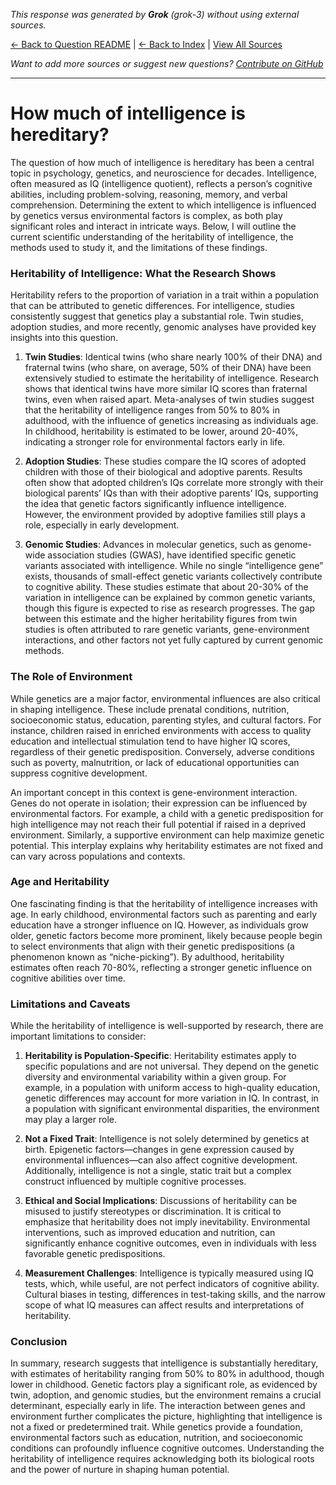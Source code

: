<!-- 
Generated by: grok
Model: grok-3
Prompt type: default
Generated at: 2025-06-12T22:50:19.554823
-->

*This response was generated by **Grok** (grok-3) without using external sources.*

[← Back to Question README](README.md) | [← Back to Index](../README.md) | [View All Sources](../allsources.md)

*Want to add more sources or suggest new questions? [Contribute on GitHub](https://github.com/justinwest/SuggestedSources)*

---

# How much of intelligence is hereditary?

The question of how much of intelligence is hereditary has been a central topic in psychology, genetics, and neuroscience for decades. Intelligence, often measured as IQ (intelligence quotient), reflects a person’s cognitive abilities, including problem-solving, reasoning, memory, and verbal comprehension. Determining the extent to which intelligence is influenced by genetics versus environmental factors is complex, as both play significant roles and interact in intricate ways. Below, I will outline the current scientific understanding of the heritability of intelligence, the methods used to study it, and the limitations of these findings.

### Heritability of Intelligence: What the Research Shows
Heritability refers to the proportion of variation in a trait within a population that can be attributed to genetic differences. For intelligence, studies consistently suggest that genetics play a substantial role. Twin studies, adoption studies, and more recently, genomic analyses have provided key insights into this question.

1. **Twin Studies**: Identical twins (who share nearly 100% of their DNA) and fraternal twins (who share, on average, 50% of their DNA) have been extensively studied to estimate the heritability of intelligence. Research shows that identical twins have more similar IQ scores than fraternal twins, even when raised apart. Meta-analyses of twin studies suggest that the heritability of intelligence ranges from 50% to 80% in adulthood, with the influence of genetics increasing as individuals age. In childhood, heritability is estimated to be lower, around 20-40%, indicating a stronger role for environmental factors early in life.

2. **Adoption Studies**: These studies compare the IQ scores of adopted children with those of their biological and adoptive parents. Results often show that adopted children’s IQs correlate more strongly with their biological parents’ IQs than with their adoptive parents’ IQs, supporting the idea that genetic factors significantly influence intelligence. However, the environment provided by adoptive families still plays a role, especially in early development.

3. **Genomic Studies**: Advances in molecular genetics, such as genome-wide association studies (GWAS), have identified specific genetic variants associated with intelligence. While no single “intelligence gene” exists, thousands of small-effect genetic variants collectively contribute to cognitive ability. These studies estimate that about 20-30% of the variation in intelligence can be explained by common genetic variants, though this figure is expected to rise as research progresses. The gap between this estimate and the higher heritability figures from twin studies is often attributed to rare genetic variants, gene-environment interactions, and other factors not yet fully captured by current genomic methods.

### The Role of Environment
While genetics are a major factor, environmental influences are also critical in shaping intelligence. These include prenatal conditions, nutrition, socioeconomic status, education, parenting styles, and cultural factors. For instance, children raised in enriched environments with access to quality education and intellectual stimulation tend to have higher IQ scores, regardless of their genetic predisposition. Conversely, adverse conditions such as poverty, malnutrition, or lack of educational opportunities can suppress cognitive development.

An important concept in this context is gene-environment interaction. Genes do not operate in isolation; their expression can be influenced by environmental factors. For example, a child with a genetic predisposition for high intelligence may not reach their full potential if raised in a deprived environment. Similarly, a supportive environment can help maximize genetic potential. This interplay explains why heritability estimates are not fixed and can vary across populations and contexts.

### Age and Heritability
One fascinating finding is that the heritability of intelligence increases with age. In early childhood, environmental factors such as parenting and early education have a stronger influence on IQ. However, as individuals grow older, genetic factors become more prominent, likely because people begin to select environments that align with their genetic predispositions (a phenomenon known as “niche-picking”). By adulthood, heritability estimates often reach 70-80%, reflecting a stronger genetic influence on cognitive abilities over time.

### Limitations and Caveats
While the heritability of intelligence is well-supported by research, there are important limitations to consider:

1. **Heritability is Population-Specific**: Heritability estimates apply to specific populations and are not universal. They depend on the genetic diversity and environmental variability within a given group. For example, in a population with uniform access to high-quality education, genetic differences may account for more variation in IQ. In contrast, in a population with significant environmental disparities, the environment may play a larger role.

2. **Not a Fixed Trait**: Intelligence is not solely determined by genetics at birth. Epigenetic factors—changes in gene expression caused by environmental influences—can also affect cognitive development. Additionally, intelligence is not a single, static trait but a complex construct influenced by multiple cognitive processes.

3. **Ethical and Social Implications**: Discussions of heritability can be misused to justify stereotypes or discrimination. It is critical to emphasize that heritability does not imply inevitability. Environmental interventions, such as improved education and nutrition, can significantly enhance cognitive outcomes, even in individuals with less favorable genetic predispositions.

4. **Measurement Challenges**: Intelligence is typically measured using IQ tests, which, while useful, are not perfect indicators of cognitive ability. Cultural biases in testing, differences in test-taking skills, and the narrow scope of what IQ measures can affect results and interpretations of heritability.

### Conclusion
In summary, research suggests that intelligence is substantially hereditary, with estimates of heritability ranging from 50% to 80% in adulthood, though lower in childhood. Genetic factors play a significant role, as evidenced by twin, adoption, and genomic studies, but the environment remains a crucial determinant, especially early in life. The interaction between genes and environment further complicates the picture, highlighting that intelligence is not a fixed or predetermined trait. While genetics provide a foundation, environmental factors such as education, nutrition, and socioeconomic conditions can profoundly influence cognitive outcomes. Understanding the heritability of intelligence requires acknowledging both its biological roots and the power of nurture in shaping human potential.